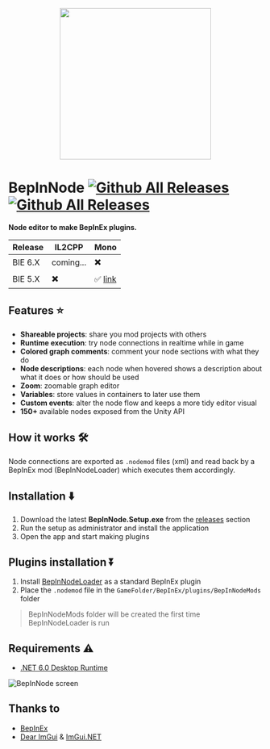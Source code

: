 <p align="center">
 <img src="https://i.imgur.com/PudKSwe.png" width="300" height="300" />
</p>

# BepInNode [![Github All Releases](https://img.shields.io/github/v/release/ImAxel0/BepInNode?&style=for-the-badge)]() [![Github All Releases](https://img.shields.io/github/downloads/ImAxel0/BepInNode/total.svg?&color=31CB15&style=for-the-badge)]()
**Node editor to make BepInEx plugins.**

| Release | IL2CPP | Mono |
| ------- | ------ | ---- |
| BIE 6.X | coming... | ✖️ |
| BIE 5.X | ✖️ | ✅ [link](https://github.com/ImAxel0/BepInNodeLoader_Mono) |

 ## Features :star:
 - **Shareable projects**: share you mod projects with others
 - **Runtime execution**: try node connections in realtime while in game
 - **Colored graph comments**: comment your node sections with what they do
 - **Node descriptions**: each node when hovered shows a description about what it does or how should be used
 - **Zoom**: zoomable graph editor
 - **Variables**: store values in containers to later use them
 - **Custom events**: alter the node flow and keeps a more tidy editor visual
 - **150+** available nodes exposed from the Unity API

## How it works 🛠️
Node connections are exported as `.nodemod` files (xml) and read back by a BepInEx mod (BepInNodeLoader) which executes them accordingly.

## Installation :arrow_down:
1. Download the latest **BepInNode.Setup.exe** from the [releases](https://github.com/ImAxel0/BepInNode/releases) section
2. Run the setup as administrator and install the application
3. Open the app and start making plugins

## Plugins installation :arrow_double_down:
1. Install [BepInNodeLoader](https://github.com/ImAxel0/BepInNodeLoader_Mono) as a standard BepInEx plugin
2. Place the `.nodemod` file in the `GameFolder/BepInEx/plugins/BepInNodeMods` folder
> BepInNodeMods folder will be created the first time BepInNodeLoader is run

## Requirements :warning:
- [.NET 6.0 Desktop Runtime](https://dotnet.microsoft.com/en-us/download/dotnet/6.0#runtime-6.0.15)

![BepInNode screen](https://github.com/ImAxel0/BepInNode/assets/124681710/71f1ae05-c78f-4cbd-8a65-1eaeaa9dda20)

## Thanks to
- [BepInEx](https://github.com/BepInEx/BepInEx)
- [Dear ImGui](https://github.com/ocornut/imgui) & [ImGui.NET](https://github.com/ImGuiNET/ImGui.NET)
